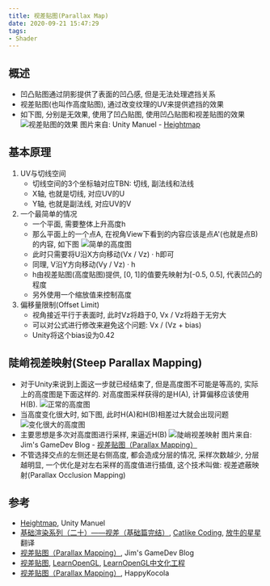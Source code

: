 ```yaml
---
title: 视差贴图(Parallax Map)
date: 2020-09-21 15:47:29
tags:
- Shader
---
```

## 概述
* 凹凸贴图通过阴影提供了表面的凹凸感, 但是无法处理遮挡关系
* 视差贴图(也叫作高度贴图), 通过改变纹理的UV来提供遮挡的效果
* 如下图, 分别是无效果, 使用了凹凸贴图, 使用凹凸贴图和视差贴图的效果
![视差贴图的效果](/parallax/01.jpg)
图片来自: Unity Manuel - [Heightmap](https://docs.unity3d.com/Manual/StandardShaderMaterialParameterHeightMap.html)

## 基本原理
1. UV与切线空间
   * 切线空间的3个坐标轴对应TBN: 切线, 副法线和法线
   * X轴, 也就是切线, 对应UV的U
   * Y轴, 也就是副法线, 对应UV的V
2. 一个最简单的情况
   * 一个平面, 需要整体上升高度h
   * 那么平面上的一个点A, 在视角View下看到的内容应该是点A'(也就是点B)的内容, 如下图
   ![简单的高度图](/parallax/02.png)
   * 此时只需要将U沿X方向移动(Vx / Vz) · h即可
   * 同理, V沿Y方向移动(Vy / Vz) · h
   * h由视差贴图(高度贴图)提供, [0, 1]的值要先映射为[-0.5, 0.5], 代表凹凸的程度
   * 另外使用一个缩放值来控制高度
3. 偏移量限制(Offset Limit)
   * 视角接近平行于表面时, 此时Vz将趋于0, Vx / Vz将趋于无穷大
   * 可以对公式进行修改来避免这个问题: Vx / (Vz + bias)
   * Unity将这个bias设为0.42

## 陡峭视差映射(Steep Parallax Mapping)
   * 对于Unity来说到上面这一步就已经结束了, 但是高度图不可能是等高的, 实际上的高度图是下面这样的. 对高度图采样获得的是H(A), 计算偏移应该使用H(B).
![正常的高度图](/parallax/03.png)
   * 当高度变化很大时, 如下图, 此时H(A)和H(B)相差过大就会出现问题
![变化很大的高度图](parallax/04.png)
   * 主要思想是多次对高度图进行采样, 来逼近H(B)
![陡峭视差映射](/parallax/05.jpg)
图片来自: Jim's GameDev Blog - [视差贴图（Parallax Mapping）](https://chengkehan.github.io/ParallaxMapping.html)
   * 不管选择交点的左侧还是右侧高度, 都会造成分层的情况, 采样次数越少, 分层越明显, 一个优化是对左右采样的高度值进行插值, 这个技术叫做: 视差遮蔽映射(Parallax Occlusion Mapping)

## 参考
* [Heightmap](https://docs.unity3d.com/Manual/StandardShaderMaterialParameterHeightMap.html), Unity Manuel
* [基础渲染系列（二十）——视差（基础篇完结）](https://mp.weixin.qq.com/s/kQf_UHWzOThBodpKlr_bvw), [Catlike Coding](https://catlikecoding.com/), [放牛的星星](https://www.zhihu.com/people/niuxingxing)翻译
* [视差贴图（Parallax Mapping）](https://chengkehan.github.io/ParallaxMapping.html), Jim's GameDev Blog
* [视差贴图](https://learnopengl-cn.github.io/05%20Advanced%20Lighting/05%20Parallax%20Mapping/), [LearnOpenGL](https://learnopengl.com/), [LearnOpenGL中文化工程](https://github.com/LearnOpenGL-CN/LearnOpenGL-CN)
* [视差贴图（Parallax Mapping）](https://blog.csdn.net/happykocola/article/details/72812081), HappyKocola
